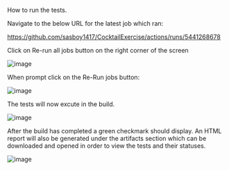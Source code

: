 How to run the tests.

Navigate to the below URL for the latest job which ran:

https://github.com/sasboy1417/CocktailExercise/actions/runs/5441268678

Click on Re-run all jobs button on the right corner of the screen

![image](https://github.com/sasboy1417/CocktailExercise/assets/25165419/1b987aff-c8cc-4617-8166-914ebdf7b997)

When prompt click on the Re-Run jobs button:

![image](https://github.com/sasboy1417/CocktailExercise/assets/25165419/8bb9978c-ddf7-4bf9-b3d9-5e0677b6e9ae)

The tests will now excute in the build.

![image](https://github.com/sasboy1417/CocktailExercise/assets/25165419/b6578dab-f1b9-4b70-999c-4ca0d1da72be)

After the build has completed a green checkmark should display.
An HTML report will also be generated under the artifacts section which can be downloaded and opened in order to view the tests and their statuses.

![image](https://github.com/sasboy1417/CocktailExercise/assets/25165419/a0baf740-c2f3-4953-a7f0-2f9603abe2a0)

